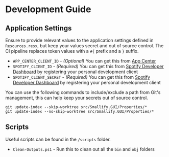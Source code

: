# Development Guide

## Application Settings

Ensure to provide relevant values to the application settings defined in `Resources.resx`, but keep your values secret and out of source control. The CI pipeline replaces token values with a `#{` prefix and a `}` suffix.

- `APP_CENTER_CLIENT_ID` - _(Optional)_ You can get this from [App Center](https://appcenter.ms/)
- `SPOTIFY_CLIENT_ID` - _(Required)_ You can get this from [Spotify Developer Dashboard](https://developer.spotify.com/dashboard/) by registering your personal development client
- `SPOTIFY_CLIENT_SECRET` - _(Required)_ You can get this from [Spotify Developer Dashboard](https://developer.spotify.com/dashboard/) by registering your personal development client

You can use the following commands to include/exclude a path from Git's management, this can help keep your secrets out of source control.

```shell
git update-index --skip-worktree src/Smallify.GUI/Properties/*
git update-index --no-skip-worktree src/Smallify.GUI/Properties/*
```

## Scripts

Useful scripts can be found in the `/scripts` folder.

- `Clean-Outputs.ps1` - Run this to clean out all the `bin` and `obj` folders